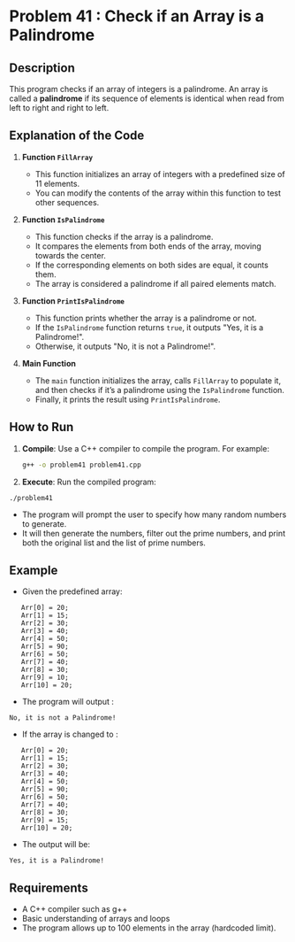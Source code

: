# Problem 41 : Check if an Array is a Palindrome

## Description
This program checks if an array of integers is a palindrome. An array is called a **palindrome** if its sequence of elements is identical when read from left to right and right to left.

## Explanation of the Code

1. **Function `FillArray`**
   - This function initializes an array of integers with a predefined size of 11 elements.
   - You can modify the contents of the array within this function to test other sequences.

2. **Function `IsPalindrome`**
   - This function checks if the array is a palindrome.
   - It compares the elements from both ends of the array, moving towards the center.
   - If the corresponding elements on both sides are equal, it counts them.
   - The array is considered a palindrome if all paired elements match.

3. **Function `PrintIsPalindrome`**
   - This function prints whether the array is a palindrome or not.
   - If the `IsPalindrome` function returns `true`, it outputs "Yes, it is a Palindrome!".
   - Otherwise, it outputs "No, it is not a Palindrome!".

4. **Main Function**
   - The `main` function initializes the array, calls `FillArray` to populate it, and then checks if it’s a palindrome using the `IsPalindrome` function.
   - Finally, it prints the result using `PrintIsPalindrome`.


## How to Run

1. **Compile**: Use a C++ compiler to compile the program. For example:
   ```bash
   g++ -o problem41 problem41.cpp
   ```

 2. **Execute**: Run the compiled program:
 ```
./problem41
 ```
* The program will prompt the user to specify how many random numbers to generate.
* It will then generate the numbers, filter out the prime numbers, and print both the original list and the list of prime numbers.

## Example
- Given the predefined array:
 ```
	Arr[0] = 20;
	Arr[1] = 15;
	Arr[2] = 30;
	Arr[3] = 40;
	Arr[4] = 50;
	Arr[5] = 90;
	Arr[6] = 50;
	Arr[7] = 40;
	Arr[8] = 30;
	Arr[9] = 10;
	Arr[10] = 20;
 ```
 -  The program will output :
```
No, it is not a Palindrome!
```
- If the array is changed to :
 ```
	Arr[0] = 20;
	Arr[1] = 15;
	Arr[2] = 30;
	Arr[3] = 40;
	Arr[4] = 50;
	Arr[5] = 90;
	Arr[6] = 50;
	Arr[7] = 40;
	Arr[8] = 30;
	Arr[9] = 15;
	Arr[10] = 20;
 ```
 -  The output will be:
```
Yes, it is a Palindrome!
```

## Requirements
- A C++ compiler such as g++
- Basic understanding of arrays and loops
- The program allows up to 100 elements in the array (hardcoded limit).